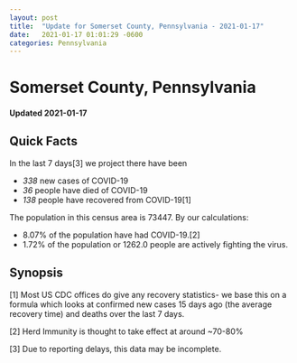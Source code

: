 ```yaml
---
layout: post
title:  "Update for Somerset County, Pennsylvania - 2021-01-17"
date:   2021-01-17 01:01:29 -0600
categories: Pennsylvania
---
```


# Somerset County, Pennsylvania
#### Updated 2021-01-17

## Quick Facts

In the last 7 days[3] we project there have been
- *338* new cases of COVID-19
- *36* people have died of COVID-19
- *138* people have recovered from COVID-19[1]

The population in this census area is 73447. By our calculations:
- 8.07% of the population have had COVID-19.[2]
- 1.72% of the population or 1262.0 people are actively fighting the virus.

## Synopsis




[1] Most US CDC offices do give any recovery statistics- we base this on a formula which looks at confirmed new cases
15 days ago (the average recovery time) and deaths over the last 7 days.

[2] Herd Immunity is thought to take effect at around ~70-80%

[3] Due to reporting delays, this data may be incomplete.
 
    